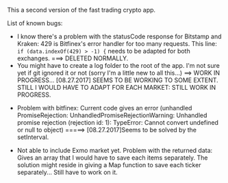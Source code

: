 This a second version of the fast trading crypto app.

List of known bugs:
 * I know there's a problem with the statusCode response for Bitstamp and Kraken: 429 is Bitfinex's error handler for too many requests. This line: `if (data.indexOf(429) > -1) {` needs to be adapted for both exchanges. ===> DELETED NORMALLY.
 * You might have to create a log folder to the root of the app. I'm not sure yet if git ignored it or not (sorry I'm a little new to all this...) ==> WORK IN PROGRESS... [08.27.2017] SEEMS TO BE WORKING TO SOME EXTENT. STILL I WOULD HAVE TO ADAPT FOR EACH MARKET: STILL WORK IN PROGRESS.
  - Problem with bitfinex: Current code gives an error (unhandled PromiseRejection: UnhandledPromiseRejectionWarning: Unhandled promise rejection (rejection id: 1): TypeError: Cannot convert undefined or null to object) =====> [08.27.2017]Seems to be solved by the setInterval.
 * Not able to include Exmo market yet. Problem with the returned data: Gives an array that I would have to save each items separately. The solution might reside in giving a Map function to save each ticker separately... Still have to work on it.
